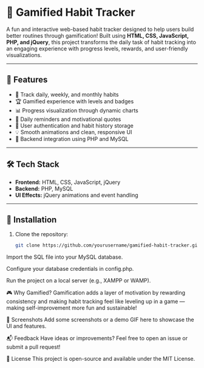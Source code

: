 
# 🎯 Gamified Habit Tracker

A fun and interactive web-based habit tracker designed to help users build better routines through gamification! Built using **HTML, CSS, JavaScript, PHP, and jQuery**, this project transforms the daily task of habit tracking into an engaging experience with progress levels, rewards, and user-friendly visualizations.

---

## 🚀 Features

- 📆 Track daily, weekly, and monthly habits  
- 🏆 Gamified experience with levels and badges  
- 📊 Progress visualization through dynamic charts  
- 🔔 Daily reminders and motivational quotes  
- 👤 User authentication and habit history storage  
- 💡 Smooth animations and clean, responsive UI  
- 💾 Backend integration using PHP and MySQL

---

## 🛠️ Tech Stack

- **Frontend:** HTML, CSS, JavaScript, jQuery  
- **Backend:** PHP, MySQL  
- **UI Effects:** jQuery animations and event handling

---

## 📌 Installation

1. Clone the repository:
   ```bash
   git clone https://github.com/yourusername/gamified-habit-tracker.git
Import the SQL file into your MySQL database.

Configure your database credentials in config.php.

Run the project on a local server (e.g., XAMPP or WAMP).

🎮 Why Gamified?
Gamification adds a layer of motivation by rewarding consistency and making habit tracking feel like leveling up in a game — making self-improvement more fun and sustainable!

📸 Screenshots
Add some screenshots or a demo GIF here to showcase the UI and features.

📬 Feedback
Have ideas or improvements? Feel free to open an issue or submit a pull request!

📄 License
This project is open-source and available under the MIT License.
